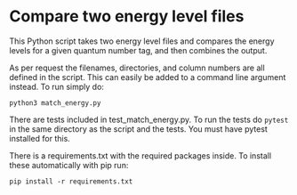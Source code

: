 # Compare two energy level files
This Python script takes two energy level files and compares the energy levels for a given quantum number tag, and then combines the output.

As per request the filenames, directories, and column numbers are all defined in the script. This can easily be added to a command line argument instead. To run simply do:

`python3 match_energy.py`

There are tests included in test_match_energy.py. To run the tests do `pytest` in the same directory as the script and the tests. You must have pytest installed for this.

There is a requirements.txt with the required packages inside. To install these automatically with pip run:

`pip install -r requirements.txt`
